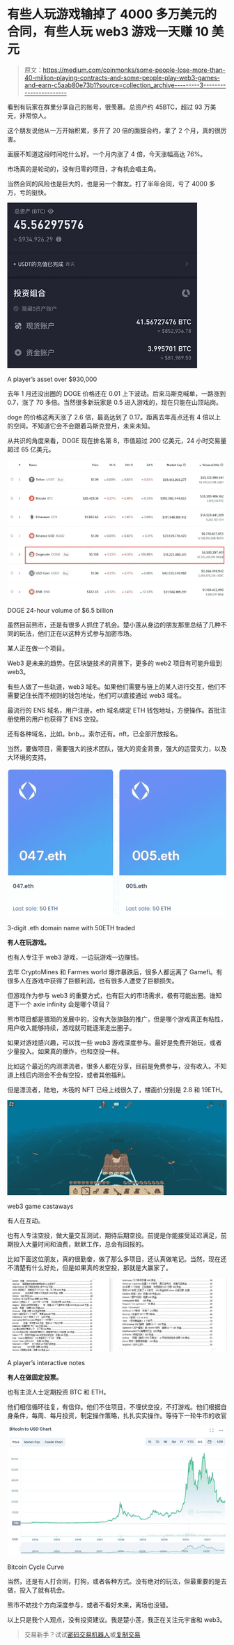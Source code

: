 # 有些人玩游戏输掉了 4000 多万美元的合同，有些人玩 web3 游戏一天赚 10 美元

> 原文：<https://medium.com/coinmonks/some-people-lose-more-than-40-million-playing-contracts-and-some-people-play-web3-games-and-earn-c5aab80e73b1?source=collection_archive---------3----------------------->

看到有玩家在群里分享自己的账号，很羡慕。总资产约 45BTC，超过 93 万美元，非常惊人。

这个朋友说他从一万开始积累，多开了 20 倍的面膜合约，拿了 2 个月，真的很厉害。

面膜不知道这段时间吃什么好。一个月内涨了 4 倍，今天涨幅高达 76%。

市场真的是轮动的，没有归零的项目，才有机会唱主角。

当然合同的风险也是巨大的，也是另一个群友。打了半年合同，亏了 4000 多万，亏的挺快。

![](img/87ba561c470a33346710d1875c02ffa5.png)

A player’s asset over $930,000

去年 1 月还没出圈的 DOGE 价格还在 0.01 上下波动。后来马斯克喊单，一路涨到 0.7，涨了 70 多倍。当然很多新玩家是 0.5 进入游戏的，现在只能在山顶站岗。

doge 的价格这两天涨了 2.6 倍，最高达到了 0.17。距离去年高点还有 4 倍以上的空间。不知道它会不会跟着马斯克登月，未来未知。

从共识的角度来看，DOGE 现在排名第 8，市值超过 200 亿美元，24 小时交易量超过 65 亿美元。

![](img/98e5ff72e572f99f215e9cea6bc35f6a.png)

DOGE 24-hour volume of $6.5 billion

虽然目前熊市，还是有很多人抓住了机会。楚小莲从身边的朋友那里总结了几种不同的玩法，他们正在以这种方式参与加密市场。

某人正在做一个项目。

Web3 是未来的趋势。在区块链技术的背景下，更多的 web2 项目有可能升级到 web3。

有些人做了一些轨道，web3 域名。如果他们需要与链上的某人进行交互，他们不需要记住长而不规则的钱包地址，他们可以直接通过 web3 域名。

最流行的 ENS 域名，用户注册。eth 域名绑定 ETH 钱包地址，方便操作。首批注册使用的用户也获得了 ENS 空投。

还有各种域名，比如。bnb，。索尔还有。nft，已全部开放报名。

当然，要做项目，需要强大的技术团队，强大的资金背景，强大的运营实力，以及大环境的支持。

![](img/0bdab7ea4b7a56bcd57b91a892e7d3b0.png)

3-digit .eth domain name with 50ETH traded

**有人在玩游戏。**

也有人专注于 web3 游戏，一边玩游戏一边赚钱。

去年 CryptoMines 和 Farmes world 爆炸暴跌后，很多人都远离了 Gamefi。有很多人在游戏中获得了巨额利润，也有很多人遭受了巨额损失。

但游戏作为参与 web3 的重要方式，也有巨大的市场需求，极有可能出圈。谁知道下一个 axie infinity 会是哪个项目？

熊市项目都是猥琐的发展中的，没有大张旗鼓的推广，但是哪个游戏真正有粘性，用户收入能够持续，游戏就可能逐渐走出圈子。

如果对游戏感兴趣，可以找一些 web3 游戏深度参与。最好是免费开始玩，或者少量投入。如果真的爆炸，也和空投一样。

比如这个最近的内测漂流者，很多人都在分享，目前是免费参与，没有收入。不知道上线后内测会不会有空投，或者其他福利。

但是漂流者，陆地，木筏的 NFT 已经上线很久了，楼面价分别是 2.8 和 19ETH。

![](img/595768d7348e53552a28235907b28adf.png)

web3 game castaways

有人在互动。

也有人专注空投，做大量交互测试，期待后期空投。前提是你能接受延迟满足，前期投入大量时间和油费，默默工作，总会有回报的。

比如下面这位朋友，真的很勤奋，做了那么多项目，还认真做笔记。当然，现在还不清楚有什么好处，但是如果真的发空投，那就是大赢家了。

![](img/2d702861aa0967a9820bbc217d87cce4.png)

A player’s interactive notes

**有人在做固定投票。**

也有主流人士定期投资 BTC 和 ETH。

他们相信循环往复，有信仰。他们不住项目，不埋伏空投，不打游戏。他们根据自身条件，每周、每月投资，制定操作策略，扎扎实实操作。等待下一轮牛市的收官

![](img/d33ddbd821c1f970a34872cbc12184c4.png)

Bitcoin Cycle Curve

当然，还是有人打合同，打狗，或者各种方式。没有绝对的玩法，但最重要的是去做，投入了就有机会。

熊市不妨找个方向深度参与，或者不看好未来，离场也没错。

以上只是我个人观点，没有投资建议。我是楚小莲，我正在关注元宇宙和 web3。

> 交易新手？试试[密码交易机器人](/coinmonks/crypto-trading-bot-c2ffce8acb2a)或[复制交易](/coinmonks/top-10-crypto-copy-trading-platforms-for-beginners-d0c37c7d698c)